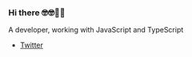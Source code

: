 ### Hi there 🤓🤓🥝🍇
A developer, working with JavaScript and TypeScript

+ [Twitter](https://twitter.com/fecat233)
